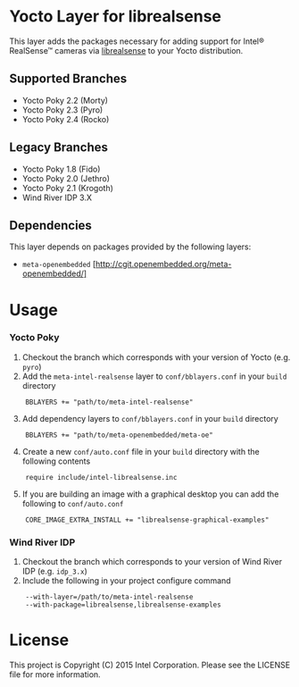 Yocto Layer for librealsense
============================
This layer adds the packages necessary for adding support for Intel® RealSense™ cameras via [librealsense](https://github.com/IntelRealSense/librealsense) to your Yocto distribution.

## Supported Branches
* Yocto Poky 2.2 (Morty)
* Yocto Poky 2.3 (Pyro)
* Yocto Poky 2.4 (Rocko)

## Legacy Branches
* Yocto Poky 1.8 (Fido)
* Yocto Poky 2.0 (Jethro) 
* Yocto Poky 2.1 (Krogoth)
* Wind River IDP 3.X

## Dependencies
This layer depends on packages provided by the following layers:
* `meta-openembedded` [http://cgit.openembedded.org/meta-openembedded/]

Usage
=====
### Yocto Poky
1. Checkout the branch which corresponds with your version of Yocto (e.g. `pyro`)
2. Add the `meta-intel-realsense` layer to `conf/bblayers.conf` in your `build` directory
```bitbake
	BBLAYERS += "path/to/meta-intel-realsense"
```
3. Add dependency layers to `conf/bblayers.conf` in your `build` directory
```bitbake
	BBLAYERS += "path/to/meta-openembedded/meta-oe"
```
4. Create a new `conf/auto.conf` file in your `build` directory with the following contents
```bitbake
    require include/intel-librealsense.inc
```
5. If you are building an image with a graphical desktop you can add the following to `conf/auto.conf`
```bitbake
    CORE_IMAGE_EXTRA_INSTALL += "librealsense-graphical-examples"
```

### Wind River IDP
1. Checkout the branch which corresponds to your version of Wind River IDP (e.g. `idp_3.x`)
2. Include the following in your project configure command
```bitbake
    --with-layer=/path/to/meta-intel-realsense
    --with-package=librealsense,librealsense-examples
```

License
=======
This project is Copyright (C) 2015 Intel Corporation. Please see the LICENSE file for more information.
